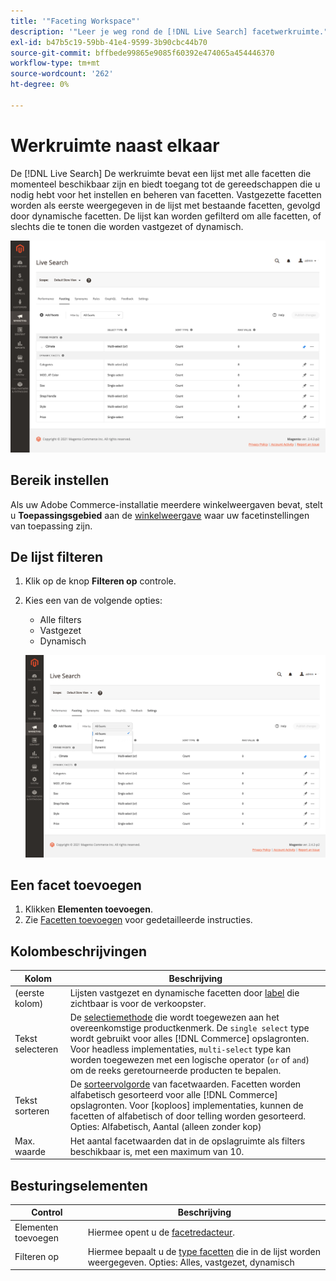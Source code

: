 ```yaml
---
title: '"Faceting Workspace"'
description: '"Leer je weg rond de [!DNL Live Search] facetwerkruimte."'
exl-id: b47b5c19-59bb-41e4-9599-3b90cbc44b70
source-git-commit: bffbede99865e9085f60392e474065a454446370
workflow-type: tm+mt
source-wordcount: '262'
ht-degree: 0%

---
```


# Werkruimte naast elkaar

De [!DNL Live Search] De werkruimte bevat een lijst met alle facetten die momenteel beschikbaar zijn en biedt toegang tot de gereedschappen die u nodig hebt voor het instellen en beheren van facetten. Vastgezette facetten worden als eerste weergegeven in de lijst met bestaande facetten, gevolgd door dynamische facetten. De lijst kan worden gefilterd om alle facetten, of slechts die te tonen die worden vastgezet of dynamisch.

![Werkruimte naast elkaar](assets/faceting-workspace.png)

## Bereik instellen

Als uw Adobe Commerce-installatie meerdere winkelweergaven bevat, stelt u **Toepassingsgebied** aan de [winkelweergave](https://docs.magento.com/user-guide/configuration/scope.html) waar uw facetinstellingen van toepassing zijn.

## De lijst filteren

1. Klik op de knop **Filteren op** controle.
1. Kies een van de volgende opties:

   * Alle filters
   * Vastgezet
   * Dynamisch

   ![Werkruimte naast elkaar](assets/facets-filter-by.png)

## Een facet toevoegen

1. Klikken **Elementen toevoegen**.
1. Zie [Facetten toevoegen](facets-add.md) voor gedetailleerde instructies.

## Kolombeschrijvingen

| Kolom | Beschrijving |
|--- |--- |
| (eerste kolom) | Lijsten vastgezet en dynamische facetten door [label](facets-type.md) die zichtbaar is voor de verkoopster. |
| Tekst selecteren | De [selectiemethode](facets-type.md) die wordt toegewezen aan het overeenkomstige productkenmerk. De `single select` type wordt gebruikt voor alles [!DNL Commerce] opslagronten. Voor headless implementaties, `multi-select` type kan worden toegewezen met een logische operator (`or` of `and`) om de reeks geretourneerde producten te bepalen. |
| Tekst sorteren | De [sorteervolgorde](facets-type.md) van facetwaarden. Facetten worden alfabetisch gesorteerd voor alle [!DNL Commerce] opslagronten. Voor [koploos] implementaties, kunnen de facetten of alfabetisch of door telling worden gesorteerd. Opties: Alfabetisch, Aantal (alleen zonder kop) |
| Max. waarde | Het aantal facetwaarden dat in de opslagruimte als filters beschikbaar is, met een maximum van 10. |

## Besturingselementen

| Control | Beschrijving |
|--- |--- |
| Elementen toevoegen | Hiermee opent u de [facetredacteur](facets-add.md). |
| Filteren op | Hiermee bepaalt u de [type facetten](facets-type.md) die in de lijst worden weergegeven. Opties: Alles, vastgezet, dynamisch |
